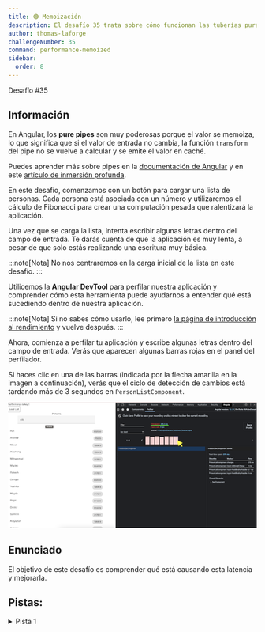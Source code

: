 ```yaml
---
title: 🟢 Memoización
description: El desafío 35 trata sobre cómo funcionan las tuberías puras
author: thomas-laforge
challengeNumber: 35
command: performance-memoized
sidebar:
  order: 8
---
```


<div class="chip">Desafío #35</div>

## Información

En Angular, los <b>pure pipes</b> son muy poderosas porque el valor se memoiza, lo que significa que si el valor de entrada no cambia, la función `transform` del pipe no se vuelve a calcular y se emite el valor en caché.

Puedes aprender más sobre pipes en la [documentación de Angular](https://angular.io/guide/pipes) y en este [artículo de inmersión profunda](https://medium.com/ngconf/deep-dive-into-angular-pipes-c040588cd15d).

En este desafío, comenzamos con un botón para cargar una lista de personas. Cada persona está asociada con un número y utilizaremos el cálculo de Fibonacci para crear una computación pesada que ralentizará la aplicación.

Una vez que se carga la lista, intenta escribir algunas letras dentro del campo de entrada. Te darás cuenta de que la aplicación es muy lenta, a pesar de que solo estás realizando una escritura muy básica.

:::note[Nota]
No nos centraremos en la carga inicial de la lista en este desafío.
:::

Utilicemos la <b>Angular DevTool</b> para perfilar nuestra aplicación y comprender cómo esta herramienta puede ayudarnos a entender qué está sucediendo dentro de nuestra aplicación.

:::note[Nota]
Si no sabes cómo usarlo, lee primero [la página de introducción al rendimiento](/es/challenges/performance/) y vuelve después.
:::

Ahora, comienza a perfilar tu aplicación y escribe algunas letras dentro del campo de entrada. Verás que aparecen algunas barras rojas en el panel del perfilador.

Si haces clic en una de las barras (indicada por la flecha amarilla en la imagen a continuación), verás que el ciclo de detección de cambios está tardando más de 3 segundos en `PersonListComponent`.

![profiler record](../../../../../assets/performance/35/memoize-profiler.png 'Registro del perfilador')

## Enunciado

El objetivo de este desafío es comprender qué está causando esta latencia y mejorarla.

## Pistas:

<details>
  <summary>Pista 1</summary>

Utiliza `Pipes` para memoizar el cálculo de Fibonacci.

</details>

